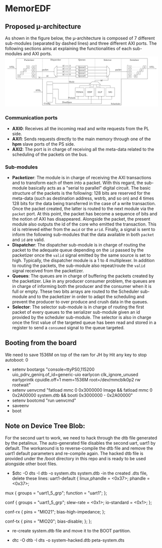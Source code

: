# MemorEDF

## Proposed µ-architecture

As shown in the figure below, the µ-architecture is composed of 7 different sub-modules (separated by dashed lines) and three different AXI ports. The following sections aims at explaining the functionalities of each sub-modules and AXI ports.
![MemorEDF hardware module schema](/doc/img/MemorEDF_module_schema.png)

### Communication ports
 - **AXI0**: Receives all the incoming read and write requests from the PL side.
 - **AXI1**: Sends requests directly to the main memory through one of the **hpm** slave ports of the PS side.
 - **AXI2**: The port is in charge of receiving all the meta-data related to the scheduling of the packets on the bus.

### Sub-modules
 - **Packetizer**: The module is in charge of receiving the AXI transactions and to transform each of them into a packet. With this regard, the sub-module basically acts as a "serial to parallel" digital circuit. The basic structure of the packets is the following: 128 bits are reserved for the meta-data (such as destination address, wstrb, and so on) and 4 times 128 bits for the data being transferred in the case of a write transaction. Once the packet created, the latter is routed to the next module via the ```packet``` port. At this point, the packet has become a sequence of bits and the notion of AXI has disappeared. Alongside the packet, the present module also outputs the id of the core who emitted the transaction. This id is retrieved either from the ```awid``` or the ```arid```. Finally, a signal is sent to inform the following sub-modules that the data available in both ```packet``` and ```id``` are valid.
 - **Dispatcher**: The dispatcher sub-module is in charge of routing the packet to the adequate queue depending on the ```id``` passed by the packetizer once the ```valid``` signal emitted by the same source is set to high. Typically, the dispatcher module is a 1 to 4 multiplexer. In addition to routing the packets, the sub-module also repeat/route the ```valid``` signal received from the packetizer.
 - **Queues**: The queues are in charge of buffering the packets created by the packetizer. Like in any producer consumer problem, the queues are in charge of informing both the producer and the consumer when it is full or empty. These two bits arrays are routed to the Scheduler sub-module and to the packetizer in order to adapt the scheduling and prevent the producer to over produce and crush data in the queues.
 - **Selector**: The selector sub-module is in charge of routing the first packet of every queues to the serializer sub-module given an id provided by the scheduler sub-module. The selector is also in charge once the first value of the targeted queue has been read and stored in a register to send a ```consumed``` signal to the queue targeted.

## Booting from the board

We need to save 1536M on top of the ram for JH by Hit any key to stop autoboot:  0


- setenv bootargs "console=ttyPS0,115200 uio_pdrv_genirq.of_id=generic-uio earlycon clk_ignore_unused earlyprintk  cpuidle.off=1 mem=1536M root=/dev/mmcblk0p2 rw rootwait" 
- setenv uenvcmd "fatload mmc 0 0x3000000 Image && fatload mmc 0 0x2A00000 system.dtb && booti 0x3000000 - 0x2A00000" 
- setenv bootcmd "run uenvcmd"
- saveenv
- boot


## Note on Device Tree Blob:
For the second uart to work, we need to hack through the dtb file generated by the petalinux. The auto-generated file disables the second uart, uart1 by default. The workaround is to reverse-compile the dtb file and remove the uart1 default parameters and re-compile again. The hacked dtb file is provided under the /boot directory in this repo and is ready to be used alongside other boot files.
- $dtc -O dts -I dtb -o system.dts system.dtb
-in the created .dts file, delete these lines:
   uart1-default {
linux,phandle = <0x37>;
phandle = <0x37>;
 
mux {
groups = "uart1_5_grp";
function = "uart1";
};
 
conf {
groups = "uart1_5_grp";
slew-rate = <0x1>;
io-standard = <0x1>;
};
 
conf-rx {
pins = "MIO21";
bias-high-impedance;
};
 
conf-tx {
pins = "MIO20";
bias-disable;
};
};
 
- re-create system.dtb file and move it to the BOOT partition.

- dtc -O dtb -I dts -o system-hacked.dtb peta-system.dts
